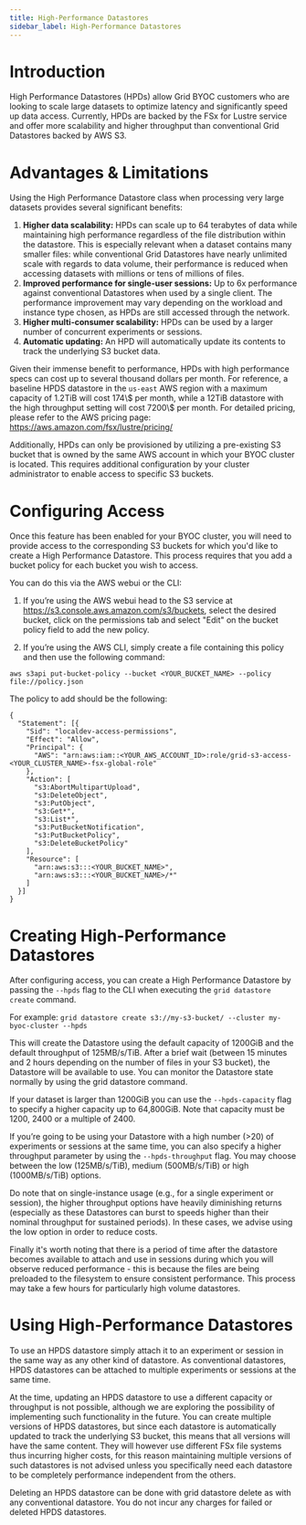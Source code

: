 ```yaml
---
title: High-Performance Datastores
sidebar_label: High-Performance Datastores
---
```


# Introduction

High Performance Datastores (HPDs) allow Grid BYOC customers who are looking to scale large datasets to optimize latency and significantly speed up data access. Currently, HPDs are backed by the FSx for Lustre service and offer more scalability and higher throughput than conventional Grid Datastores backed by AWS S3.

# Advantages & Limitations

Using the High Performance Datastore class when processing very large datasets provides several significant benefits:

1. **Higher data scalability:** HPDs can scale up to 64 terabytes of data while maintaining high performance regardless of the file distribution within the datastore. This is especially relevant when a dataset contains many smaller files: while conventional Grid Datastores have nearly unlimited scale with regards to data volume, their performance is reduced when accessing datasets with millions or tens of millions of files.
2. **Improved performance for single-user sessions:** Up to 6x performance against conventional Datastores when used by a single client. The performance improvement may vary depending on the workload and instance type chosen, as HPDs are still accessed through the network.
3. **Higher multi-consumer scalability:** HPDs can be used by a larger number of concurrent experiments or sessions.
4. **Automatic updating:** An HPD will automatically update its contents to track the underlying S3 bucket data.

Given their immense benefit to performance, HPDs with high performance specs can cost up to several thousand dollars per month. For reference, a baseline HPDS datastore in the `us-east` AWS region
with a maximum capacity of 1.2TiB will cost 174\\$ per month, while a 12TiB datastore with the high throughput setting will cost 7200\\$ per month. For detailed pricing, please refer to the AWS pricing page: https://aws.amazon.com/fsx/lustre/pricing/

Additionally, HPDs can only be provisioned by utilizing a pre-existing S3 bucket that is owned by the same AWS account in which your BYOC cluster is located. This requires additional configuration by your cluster administrator to enable access to specific S3 buckets.

# Configuring Access

Once this feature has been enabled for your BYOC cluster, you will need to provide access to the corresponding S3 buckets for which you'd like to create a High Performance Datastore. This process requires that you add a bucket policy for each bucket you wish to access.

You can do this via the AWS webui or the CLI:

1. If you’re using the AWS webui head to the S3 service at https://s3.console.aws.amazon.com/s3/buckets, select the desired bucket, click on the permissions tab and select "Edit" on the bucket policy field to add the new policy.

2. If you’re using the AWS CLI, simply create a file containing this policy and then use the following command: 

`aws s3api put-bucket-policy --bucket <YOUR_BUCKET_NAME> --policy file://policy.json`

The policy to add should be the following:
```
{
  "Statement": [{
    "Sid": "localdev-access-permissions",
    "Effect": "Allow",
    "Principal": {
      "AWS": "arn:aws:iam::<YOUR_AWS_ACCOUNT_ID>:role/grid-s3-access-<YOUR_CLUSTER_NAME>-fsx-global-role"
    },
    "Action": [
      "s3:AbortMultipartUpload",
      "s3:DeleteObject",
      "s3:PutObject",
      "s3:Get*",
      "s3:List*",
      "s3:PutBucketNotification",
      "s3:PutBucketPolicy",
      "s3:DeleteBucketPolicy"
    ],
    "Resource": [
      "arn:aws:s3:::<YOUR_BUCKET_NAME>",
      "arn:aws:s3:::<YOUR_BUCKET_NAME>/*"
    ]
  }]
}
```

# Creating High-Performance Datastores

After configuring access, you can create a High Performance Datastore by passing the `--hpds` flag to the CLI when executing the `grid datastore create` command. 

For example: `grid datastore create s3://my-s3-bucket/ --cluster my-byoc-cluster --hpds`

This will create the Datastore using the default capacity of 1200GiB and the default throughput of 125MB/s/TiB. After a brief wait (between 15 minutes and 2 hours depending on the number of files in your S3 bucket), the Datastore will be available to use. You can monitor the Datastore state normally by using the grid datastore command.

If your dataset is larger than 1200GiB you can use the `--hpds-capacity` flag to specify a higher capacity up to 64,800GiB. Note that capacity must be 1200, 2400 or a multiple of 2400.

If you’re going to be using your Datastore with a high number (>20) of experiments or sessions at the same time, you can also specify a higher throughput parameter by using the `--hpds-throughput` flag. You may choose between the low (125MB/s/TiB), medium (500MB/s/TiB) or high (1000MB/s/TiB) options.

Do note that on single-instance usage (e.g., for a single experiment or session), the higher throughput options have heavily diminishing returns (especially as these Datastores can burst to speeds higher than their nominal throughput for sustained periods). In these cases, we advise using the low option in order to reduce costs. 

Finally it's worth noting that there is a period of time after the datastore becomes available to attach and use in sessions during which you will observe reduced performance - this is because the files are being preloaded to the filesystem to ensure consistent performance. This process may take a few hours for particularly high volume datastores.

# Using High-Performance Datastores
To use an HPDS datastore simply attach it to an experiment or session in the same way as any other kind of datastore. As conventional datastores, HPDS datastores can be attached to multiple experiments or sessions at the same time.

At the time, updating an HPDS datastore to use a different capacity or throughput is not possible, although we are exploring the possibility of implementing such functionality in the future. You can create multiple versions of HPDS datastores, but since each datastore is automatically updated to track the underlying S3 bucket, this means that all versions will have the same content. They will however use different FSx file systems thus incurring higher costs, for this reason maintaining multiple versions of such datastores is not advised unless you specifically need each datastore to be completely performance independent from the others.

Deleting an HPDS datastore can be done with grid datastore delete as with any conventional datastore. You do not incur any charges for failed or deleted HPDS datastores.
